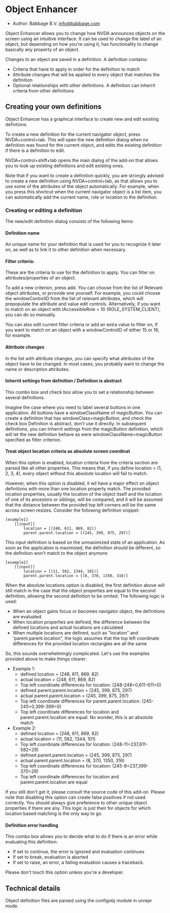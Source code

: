 # Object Enhancer
* Author: Babbage B.V. <info@babbage.com>

Object Enhancer allows you to change how NVDA announces objects on the screen using an intuitive interface. It can be used to change the label of an object, but depending on how you're using it, has functionality to change basically any property of an object.

Changes to an object are saved in a definition.
A definition contains:

* Criteria that have to apply in order for the definition to match
* Attribute changes that will be applied to every object that matches the definition
* Optional relationships with other definitions. A definition can inherrit criteria from other definitions

## Creating your own definitions
Object Enhancer has a graphical interface to create new and edit existing defintions.

To create a new definition for the current navigator object, press NVDA+control+tab. This will open the new definition dialog when no definition was found for the current object, and edits the existing definition if there is a definition to edit.

NVDA+control+shift+tab opens the main dialog of the add-on that allows you to look up existing definitions and edit existing ones.

Note that if you want to create a definition quickly, you are strongly advised to create a new definition using NVDA+control+tab, as that allows you to use some of the attributes of the object automatically.
For example, when you press this shortcut when the current navigator object is a list item, you can automatically add the current name, role or location to the definition.

### Creating or editing a definition
The new/edit definition dialog consists of the following items:

#### Definition name
An unique name for your definition that is used for you to recognize it later on, as well as to link it to other definition when necessary.

#### Filter criteria:
These are the criteria to use for the definition to apply. You can filter on attributes/properties of an object.

To add a new criterion, press add. You can choose from the list of Relevant object attributes, or prrovide one yourself. For example, you could choose the windowControlID from the list of relevant attributes, which will prepopulate the attribute and value edit controls. Alternatively, if you want to match on an object with IAccessibleRole = 10 (ROLE_SYSTEM_CLIENT), you can do so manually.

You can also edit current filter criteria or add an extra value to filter on, if you want to match on an object with a windowControlID of either 15 or 16, for example.

#### Attribute changes
In the list with attribute changes, you can specify what attributes of the object have to be changed. In most cases, you probably want to change the name or description attributes.

#### Inherrit settings from definition / Definition is abstract
This combo box and check box allow you to set a relationship between several definitions.

Imagine the case where you need to label several buttons in one application. All buttons have a windowClassName of magicButton. You can create a definition that has windowClass=magicButton, and check the check box Definition is abstract, don't use it directly. In subsequent definitions, you can Inherrit settings from the magicButton definition, which will let the new definition behave as were windowClassName=magicButton specified as filter criterion.

#### Treat object location criteria as absolute screen coordinat
When this option is enabled, location criteria from the criteria section are parsed like all other properties. This means that, if you define location = (1, 2, 3, 4), every object without this absolute location will fail to match.

However, when this option is disabled, it wil have a major effect on object definitions with more than one location property match. The provided location properties, usually the location of the object itself and the location of one of its ancestors or siblings, will be compared, and it will be assumed that the distance between the provided top left corners will be the same across screen resizes. Consider the following definition snippet:

```
[example1]
	[[input]]
		location = [(248, 611, 869, 82)]
		parent.parent.location = [(245, 399, 875, 297)]
```

This input definition is based on the unmaximized state of an application. As soon as the application is maximized, the definition should be different, so the definition won't match to the object anymore:

```
[example2]
	[[input]]
		location = [(11, 582, 1344, 101)]
		parent.parent.location = [(8, 370, 1350, 316)]
```

When the absolute locations option is disabled, the first definition above will still match in the case that the object properties are equal to the second definition, allowing the second definition to be omited. The following logic is used:

* When an object gains focus or becomes navigator object, the definitions are evaluated.
* When location properties are defined, the difference between the defined locations and actual locations are calculated
* When multiple locations are defined, such as "location" and 'parent.parent.location", the logic assumes that the top left coordinate differences for the provided location rectangles are all the same

So, this sounds overwhelmingly complicated. Let's use the examples provided above to make things clearer.

* Example 1:
	+ defined location = (248, 611, 869, 82)
	+ actual location = (248, 611, 869, 82)
	+ Top left coordinate differences for location: (248-248=0,611-611=0)
	+ defined parent.parent.location = (245, 399, 875, 297)
	+ actual parent.parent.location = (245, 399, 875, 297)
	+ Top left coordinate differences for parent.parent.location: (245-245=0,399-399=0)
	+ Top left coordinate differences for location and parent.parent.location are equal. No wonder, this is an absolute match
* Example 2:
	+ defined 		location = (248, 611, 869, 82)
	+ actual location = (11, 582, 1344, 101)
	+ Top left coordinate differences for location: (248-11=237,611-582=29)
	+ defined parent.parent.location = (245, 399, 875, 297)
	+ actual parent.parent.location = (8, 370, 1350, 316)
	+ Top left coordinate differences for location: (245-8=237,399-370=29)
	+ Top left coordinate differences for location and parent.parent.location are equal

If you still don't get it, please consult the source code of this add-on. Please note that disabling this option can create false positives if not used correctly. You should always give preference to other unique object properties if there are any. This logic is just their for objects for which location based matching is the only way to go.

#### Definition error handling
This combo box allows you to decide what to do if there is an error while evaluating this definition:

* If set to continue, the error is ignored and evaluation continues
* If set to break, evaluation is aborted
* If set to raise, an error, a failing evaluation causes a traceback.

Please don't touch this option unless you're a developer.

## Technical details
Object definition files are parsed using the configobj module in unrepr mode.


